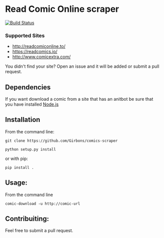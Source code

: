 # Read Comic Online scraper

[![Build Status](https://travis-ci.org/Girbons/comics-scraper.svg?branch=master)](https://travis-ci.org/Girbons/comics-scraper)

### Supported Sites

- http://readcomiconline.to/
- https://readcomics.io/
- http://www.comicextra.com/

You didn't find your site? Open an issue and it will be added or submit a pull request.

## Dependencies

If you want download a comic from a site that has an anitbot
be sure that you have installed [Node.js](https://nodejs.org/en/)


## Installation

From the command line:

```
git clone https://github.com/Girbons/comics-scraper
```

```
python setup.py install
```

or with pip:

```
pip install .
```

## Usage:

From the command line

```
comic-download -u http://comic-url
```

## Contribuiting:

Feel free to submit a pull request.
